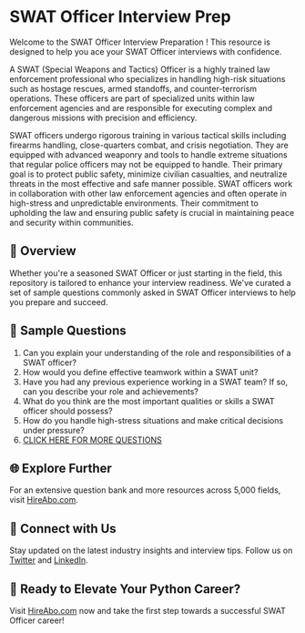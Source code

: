 # SWAT Officer Interview Prep

Welcome to the SWAT Officer Interview Preparation ! This resource is designed to help you ace your SWAT Officer interviews with confidence.

A SWAT (Special Weapons and Tactics) Officer is a highly trained law enforcement professional who specializes in handling high-risk situations such as hostage rescues, armed standoffs, and counter-terrorism operations. These officers are part of specialized units within law enforcement agencies and are responsible for executing complex and dangerous missions with precision and efficiency. 

SWAT officers undergo rigorous training in various tactical skills including firearms handling, close-quarters combat, and crisis negotiation. They are equipped with advanced weaponry and tools to handle extreme situations that regular police officers may not be equipped to handle. Their primary goal is to protect public safety, minimize civilian casualties, and neutralize threats in the most effective and safe manner possible. SWAT officers work in collaboration with other law enforcement agencies and often operate in high-stress and unpredictable environments. Their commitment to upholding the law and ensuring public safety is crucial in maintaining peace and security within communities.

## 🚀 Overview

Whether you're a seasoned SWAT Officer or just starting in the field, this repository is tailored to enhance your interview readiness. We've curated a set of sample questions commonly asked in SWAT Officer interviews to help you prepare and succeed.

## 📝 Sample Questions

1. Can you explain your understanding of the role and responsibilities of a SWAT officer?
2. How would you define effective teamwork within a SWAT unit?
3. Have you had any previous experience working in a SWAT team? If so, can you describe your role and achievements?
4. What do you think are the most important qualities or skills a SWAT officer should possess?
5. How do you handle high-stress situations and make critical decisions under pressure?
6. [CLICK HERE FOR MORE QUESTIONS](https://hireabo.com/job/9_3_10/SWAT%20Officer)

## 🌐 Explore Further

For an extensive question bank and more resources across 5,000 fields, visit [HireAbo.com](https://www.hireabo.com).

## 📱 Connect with Us

Stay updated on the latest industry insights and interview tips. Follow us on [Twitter](https://twitter.com/hireabo) and [LinkedIn](https://www.linkedin.com/in/hire-abo-3609972a8/).

## 🚀 Ready to Elevate Your Python Career?

Visit [HireAbo.com](https://www.hireabo.com) now and take the first step towards a successful SWAT Officer career!